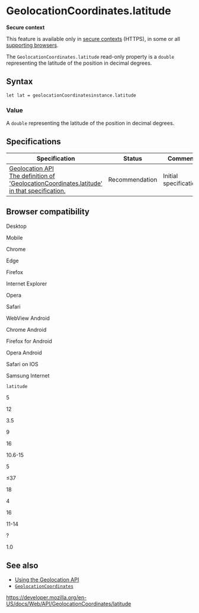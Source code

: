 # GeolocationCoordinates.latitude

**Secure context**

This feature is available only in [secure contexts](https://developer.mozilla.org/en-US/docs/Web/Security/Secure_Contexts) (HTTPS), in some or all [supporting browsers](#browser_compatibility).

The `GeolocationCoordinates.latitude` read-only property is a `double` representing the latitude of the position in decimal degrees.

## Syntax

    let lat = geolocationCoordinatesinstance.latitude

### Value

A `double` representing the latitude of the position in decimal degrees.

## Specifications

<table><thead><tr class="header"><th>Specification</th><th>Status</th><th>Comment</th></tr></thead><tbody><tr class="odd"><td><a href="https://w3c.github.io/geolocation-api/#dom-geolocationcoordinates-latitude">Geolocation API<br />
<span class="small">The definition of 'GeolocationCoordinates.latitude' in that specification.</span></a></td><td><span class="spec-rec">Recommendation</span></td><td>Initial specification.</td></tr></tbody></table>

## Browser compatibility

Desktop

Mobile

Chrome

Edge

Firefox

Internet Explorer

Opera

Safari

WebView Android

Chrome Android

Firefox for Android

Opera Android

Safari on IOS

Samsung Internet

`latitude`

5

12

3.5

9

16

10.6-15

5

≤37

18

4

16

11-14

?

1.0

## See also

- [Using the Geolocation API](../geolocation_api/using_the_geolocation_api)
- [`GeolocationCoordinates`](../geolocationcoordinates)

<a href="https://developer.mozilla.org/en-US/docs/Web/API/GeolocationCoordinates/latitude" class="_attribution-link">https://developer.mozilla.org/en-US/docs/Web/API/GeolocationCoordinates/latitude</a>
